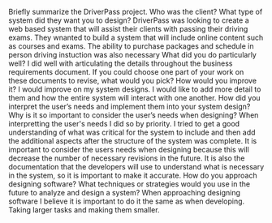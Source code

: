 Briefly summarize the DriverPass project. Who was the client? What type of system did they want you to design?
  DriverPass was looking to create a web based system that will assist their clients with passing their driving exams. They wnanted to build a system that will include online content such as courses
  and exams. The ability to purchase packages and schedule in person driving instuction was also necessary 
What did you do particularly well?
  I did well with articulating the details throughout the business requirements document. 
If you could choose one part of your work on these documents to revise, what would you pick? How would you improve it?
  I would improve on my system designs. I would like to add more detail to them and how the entire system will interact with one another. 
How did you interpret the user’s needs and implement them into your system design? Why is it so important to consider the user’s needs when designing?
  When interpretting the user's needs I did so by priority. I tried to get a good understanding of what was critical for the system to include and then add the additional aspects after the structure of the system was 
  complete. It is important to consider the users needs when designing because this will decrease the number of necessary revisions in the future. It is also the documentation that the developers will use to understand what is 
  necessary in the system, so it is important to make it accurate. 
How do you approach designing software? What techniques or strategies would you use in the future to analyze and design a system?
  When approaching designing software I believe it is important to do it the same as when developing. Taking larger tasks and making them smaller. 
